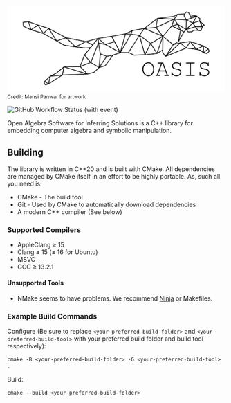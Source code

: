 ![OASIS Big Cat Logo](docs/Big%20Cat%20Large.png)
<small>Credit: Mansi Panwar for artwork</small>

![GitHub Workflow Status (with event)](https://img.shields.io/github/actions/workflow/status/matthew-mccall/oasis/cmake-multi-platform.yml)

Open Algebra Software for Inferring Solutions is a C++ library for embedding computer algebra and symbolic manipulation.

## Building
The library is written in C++20 and is built with CMake. All dependencies are managed by CMake itself in an effort to be highly portable. As, such all you need is:
* CMake - The build tool
* Git - Used by CMake to automatically download dependencies
* A modern C++ compiler (See below)

### Supported Compilers

* AppleClang ≥ 15
* Clang ≥ 15 (≥ 16 for Ubuntu)
* MSVC
* GCC ≥ 13.2.1

#### Unsupported Tools
* NMake seems to have problems. We recommend [Ninja](https://ninja-build.org) or Makefiles.

### Example Build Commands

Configure (Be sure to replace `<your-preferred-build-folder>` and `<your-preferred-build-tool>` with your preferred
build folder and build tool respectively):

```shell
cmake -B <your-preferred-build-folder> -G <your-preferred-build-tool> .
```

Build:

```shell
cmake --build <your-preferred-build-folder>
```
